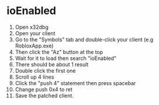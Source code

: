 # ioEnabled

1.  Open x32dbg
2.  Open your client
3.  Go to the "Symbols" tab and double-click your client (e.g RobloxApp.exe)
4.  Then click the "Az" button at the top
5.  Wait for it to load then search "ioEnabled"
6.  There should be about 1 result
7.  Double click the first one
8.  Scroll up 4 lines
9.  Click the "push 4" statement then press spacebar
10. Change push 0x4 to ret
11. Save the patched client.
